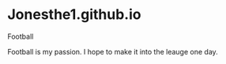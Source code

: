 # Jonesthe1.github.io
<html>
<head>
<title>TJ's Website</title>
  <link rel="stylesheet" href="style.css" type="text/css">
  <body>
  </h1>Football</h1>
  <p>Football is my passion. I hope to make it into the leauge one day.</p>
</html>
